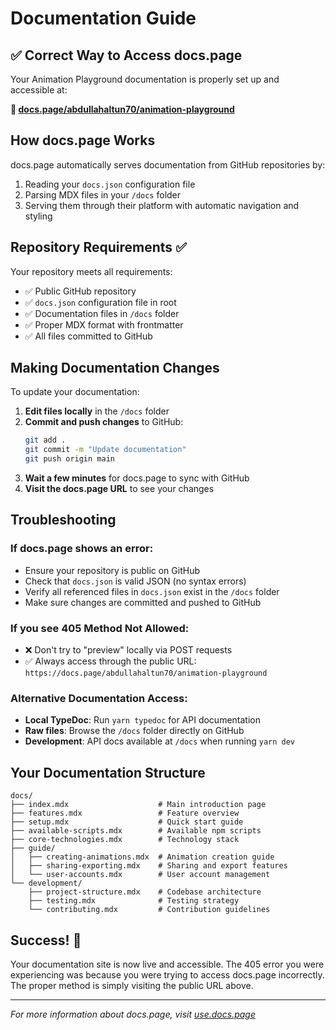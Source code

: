 # Documentation Guide

## ✅ Correct Way to Access docs.page

Your Animation Playground documentation is properly set up and accessible at:

**🔗 [docs.page/abdullahaltun70/animation-playground](https://docs.page/abdullahaltun70/animation-playground)**

## How docs.page Works

docs.page automatically serves documentation from GitHub repositories by:
1. Reading your `docs.json` configuration file
2. Parsing MDX files in your `/docs` folder  
3. Serving them through their platform with automatic navigation and styling

## Repository Requirements ✅

Your repository meets all requirements:
- ✅ Public GitHub repository 
- ✅ `docs.json` configuration file in root
- ✅ Documentation files in `/docs` folder
- ✅ Proper MDX format with frontmatter
- ✅ All files committed to GitHub

## Making Documentation Changes

To update your documentation:

1. **Edit files locally** in the `/docs` folder
2. **Commit and push changes** to GitHub:
   ```bash
   git add .
   git commit -m "Update documentation"
   git push origin main
   ```
3. **Wait a few minutes** for docs.page to sync with GitHub
4. **Visit the docs.page URL** to see your changes

## Troubleshooting

### If docs.page shows an error:
- Ensure your repository is public on GitHub
- Check that `docs.json` is valid JSON (no syntax errors)
- Verify all referenced files in `docs.json` exist in the `/docs` folder
- Make sure changes are committed and pushed to GitHub

### If you see 405 Method Not Allowed:
- ❌ Don't try to "preview" locally via POST requests
- ✅ Always access through the public URL: `https://docs.page/abdullahaltun70/animation-playground`

### Alternative Documentation Access:
- **Local TypeDoc**: Run `yarn typedoc` for API documentation
- **Raw files**: Browse the `/docs` folder directly on GitHub
- **Development**: API docs available at `/docs` when running `yarn dev`

## Your Documentation Structure

```
docs/
├── index.mdx                    # Main introduction page
├── features.mdx                 # Feature overview  
├── setup.mdx                    # Quick start guide
├── available-scripts.mdx        # Available npm scripts
├── core-technologies.mdx        # Technology stack
├── guide/
│   ├── creating-animations.mdx  # Animation creation guide
│   ├── sharing-exporting.mdx    # Sharing and export features
│   └── user-accounts.mdx        # User account management
└── development/
    ├── project-structure.mdx    # Codebase architecture
    ├── testing.mdx              # Testing strategy
    └── contributing.mdx         # Contribution guidelines
```

## Success! 🎉

Your documentation site is now live and accessible. The 405 error you were experiencing was because you were trying to access docs.page incorrectly. The proper method is simply visiting the public URL above.

---
*For more information about docs.page, visit [use.docs.page](https://use.docs.page/)*
